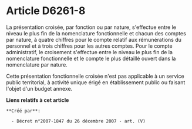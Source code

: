 # Article D6261-8

La présentation croisée, par fonction ou par nature, s'effectue entre le niveau le plus fin de la nomenclature fonctionnelle
et chacun des comptes par nature, à quatre chiffres pour le compte relatif aux rémunérations du personnel et à trois chiffres
pour les autres comptes. Pour le compte administratif, le croisement s'effectue entre le niveau le plus fin de la
nomenclature fonctionnelle et le compte le plus détaillé ouvert dans la nomenclature par nature.

Cette présentation fonctionnelle croisée n'est pas applicable à un service public territorial, à activité unique érigé en
établissement public ou faisant l'objet d'un budget annexe.

**Liens relatifs à cet article**

	**Créé par**:

	  - Décret n°2007-1847 du 26 décembre 2007 - art. (V)
